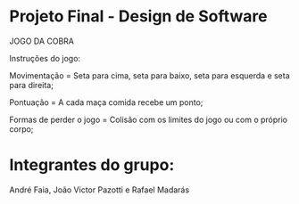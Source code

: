# Projeto Final - Design de Software

JOGO DA COBRA


Instruções do jogo:

Movimentação = Seta para cima, seta para baixo, seta para esquerda e seta para direita;


Pontuação = A cada maça comida recebe um ponto;


Formas de perder o jogo = Colisão com os limites do jogo ou com o próprio corpo;

# Integrantes do grupo: 
André Faia, João Victor Pazotti e Rafael Madarás

